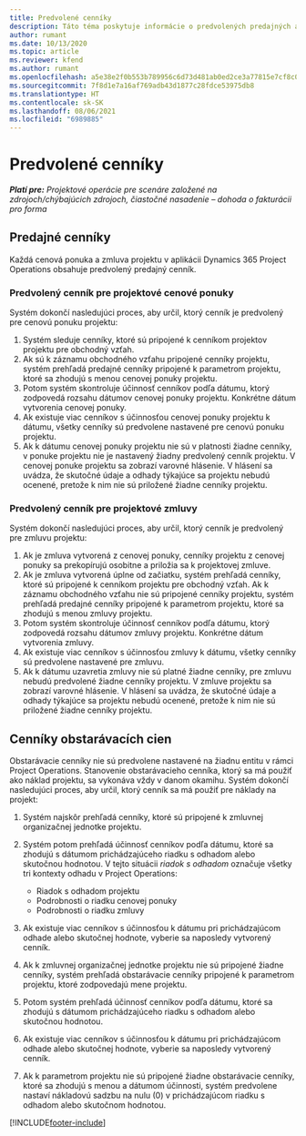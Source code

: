 ```yaml
---
title: Predvolené cenníky
description: Táto téma poskytuje informácie o predvolených predajných a obstarávacích cenníkoch v Project Operations.
author: rumant
ms.date: 10/13/2020
ms.topic: article
ms.reviewer: kfend
ms.author: rumant
ms.openlocfilehash: a5e38e2f0b553b789956c6d73d481ab0ed2ce3a77815e7cf8c058a0b4666c558
ms.sourcegitcommit: 7f8d1e7a16af769adb43d1877c28fdce53975db8
ms.translationtype: HT
ms.contentlocale: sk-SK
ms.lasthandoff: 08/06/2021
ms.locfileid: "6989885"
---
```

# <a name="default-price-lists"></a>Predvolené cenníky

_**Platí pre:** Projektové operácie pre scenáre založené na zdrojoch/chýbajúcich zdrojoch, čiastočné nasadenie – dohoda o fakturácii pro forma_

## <a name="sales-price-lists"></a>Predajné cenníky

Každá cenová ponuka a zmluva projektu v aplikácii Dynamics 365 Project Operations obsahuje predvolený predajný cenník. 

### <a name="price-list-default-on-project-quotes"></a>Predvolený cenník pre projektové cenové ponuky
Systém dokončí nasledujúci proces, aby určil, ktorý cenník je predvolený pre cenovú ponuku projektu:

1. Systém sleduje cenníky, ktoré sú pripojené k cenníkom projektov projektu pre obchodný vzťah. 
2. Ak sú k záznamu obchodného vzťahu pripojené cenníky projektu, systém prehľadá predajné cenníky pripojené k parametrom projektu, ktoré sa zhodujú s menou cenovej ponuky projektu.
3. Potom systém skontroluje účinnosť cenníkov podľa dátumu, ktorý zodpovedá rozsahu dátumov cenovej ponuky projektu. Konkrétne dátum vytvorenia cenovej ponuky.
4. Ak existuje viac cenníkov s účinnosťou cenovej ponuky projektu k dátumu, všetky cenníky sú predvolene nastavené pre cenovú ponuku projektu.
5. Ak k dátumu cenovej ponuky projektu nie sú v platnosti žiadne cenníky, v ponuke projektu nie je nastavený žiadny predvolený cenník projektu. V cenovej ponuke projektu sa zobrazí varovné hlásenie. V hlásení sa uvádza, že skutočné údaje a odhady týkajúce sa projektu nebudú ocenené, pretože k nim nie sú priložené žiadne cenníky projektu.

### <a name="price-list-default-on-project-contracts"></a>Predvolený cenník pre projektové zmluvy 
Systém dokončí nasledujúci proces, aby určil, ktorý cenník je predvolený pre zmluvu projektu:

1. Ak je zmluva vytvorená z cenovej ponuky, cenníky projektu z cenovej ponuky sa prekopírujú osobitne a priložia sa k projektovej zmluve.
2. Ak je zmluva vytvorená úplne od začiatku, systém prehľadá cenníky, ktoré sú pripojené k cenníkom projektu pre obchodný vzťah. Ak k záznamu obchodného vzťahu nie sú pripojené cenníky projektu, systém prehľadá predajné cenníky pripojené k parametrom projektu, ktoré sa zhodujú s menou zmluvy projektu.
4. Potom systém skontroluje účinnosť cenníkov podľa dátumu, ktorý zodpovedá rozsahu dátumov zmluvy projektu. Konkrétne dátum vytvorenia zmluvy.
5. Ak existuje viac cenníkov s účinnosťou zmluvy k dátumu, všetky cenníky sú predvolene nastavené pre zmluvu.
6. Ak k dátumu uzavretia zmluvy nie sú platné žiadne cenníky, pre zmluvu nebudú predvolené žiadne cenníky projektu. V zmluve projektu sa zobrazí varovné hlásenie. V hlásení sa uvádza, že skutočné údaje a odhady týkajúce sa projektu nebudú ocenené, pretože k nim nie sú priložené žiadne cenníky projektu.

## <a name="cost-price-lists"></a>Cenníky obstarávacích cien

Obstarávacie cenníky nie sú predvolene nastavené na žiadnu entitu v rámci Project Operations. Stanovenie obstarávacieho cenníka, ktorý sa má použiť ako náklad projektu, sa vykonáva vždy v danom okamihu. Systém dokončí nasledujúci proces, aby určil, ktorý cenník sa má použiť pre náklady na projekt:

1. Systém najskôr prehľadá cenníky, ktoré sú pripojené k zmluvnej organizačnej jednotke projektu.
2. Systém potom prehľadá účinnosť cenníkov podľa dátumu, ktoré sa zhodujú s dátumom prichádzajúceho riadku s odhadom alebo skutočnou hodnotou. V tejto situácii *riadok s odhadom* označuje všetky tri kontexty odhadu v Project Operations:

    - Riadok s odhadom projektu
    - Podrobnosti o riadku cenovej ponuky
    - Podrobnosti o riadku zmluvy
  
3. Ak existuje viac cenníkov s účinnosťou k dátumu pri prichádzajúcom odhade alebo skutočnej hodnote, vyberie sa naposledy vytvorený cenník.
4. Ak k zmluvnej organizačnej jednotke projektu nie sú pripojené žiadne cenníky, systém prehľadá obstarávacie cenníky pripojené k parametrom projektu, ktoré zodpovedajú mene projektu.
5. Potom systém prehľadá účinnosť cenníkov podľa dátumu, ktoré sa zhodujú s dátumom prichádzajúceho riadku s odhadom alebo skutočnou hodnotou. 
6. Ak existuje viac cenníkov s účinnosťou k dátumu pri prichádzajúcom odhade alebo skutočnej hodnote, vyberie sa naposledy vytvorený cenník.
7. Ak k parametrom projektu nie sú pripojené žiadne obstarávacie cenníky, ktoré sa zhodujú s menou a dátumom účinnosti, systém predvolene nastaví nákladovú sadzbu na nulu (0) v prichádzajúcom riadku s odhadom alebo skutočnom hodnotou.


[!INCLUDE[footer-include](../includes/footer-banner.md)]